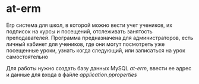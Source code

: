 # at-erm
Erp система для школ, в которой можно вести учет учеников, их подписок на курсы и посещений, отслеживать занятость преподавателей. Программа предназначена для администраторов,  есть личный кабинет для учеников, где они могут посмотреть уже посещенные уроки, узнать когда следующий, или записаться на урок самостоятельно


Для работы нужно создать базу данных MySQL *at-erm*, ввести ее адрес и данные для входа в файле *application.pproperties*
